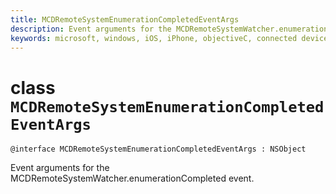 ```yaml
---
title: MCDRemoteSystemEnumerationCompletedEventArgs
description: Event arguments for the MCDRemoteSystemWatcher.enumerationCompleted event.
keywords: microsoft, windows, iOS, iPhone, objectiveC, connected devices, Project Rome
---
```


# class `MCDRemoteSystemEnumerationCompletedEventArgs` 

```
@interface MCDRemoteSystemEnumerationCompletedEventArgs : NSObject
```  

Event arguments for the MCDRemoteSystemWatcher.enumerationCompleted event.